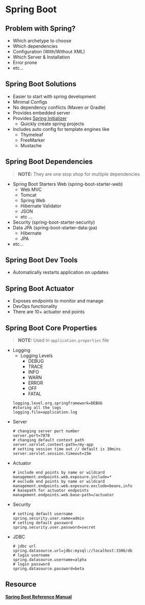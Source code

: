 # Spring Boot

## Problem with Spring?
- Which archetype to choose
- Which dependencies
- Configuration (With/Without XML)
- Which Server & Installation
- Error prone
- etc...

## Spring Boot Solutions
- Easier to start with spring development
- Minimal Configs
- No dependency conflicts (Maven or Gradle)
- Provides embedded server
- Provides [Spring Initializer](https://start.spring.io)
    - Quickly create spring projects
- Includes auto config for template engines like
    - Thymeleaf
    - FreeMarker
    - Mustache

## Spring Boot Dependencies
> **NOTE:** They are one stop shop for multiple dependencies

- Spring Boot Starters Web (spring-boot-starter-web)
    - Web MVC
    - Tomcat
    - Spring Web
    - Hibernate Validator
    - JSON
    - etc ...
- Security (spring-boot-starter-security)
- Data JPA (spring-boot-starter-data-jpa)
    - Hibernate
    - JPA
- etc...

## Spring Boot Dev Tools
- Automatically restarts application on updates

## Spring Boot Actuator
- Exposes endpoints to monitor and manage
- DevOps functionality
- There are 10+ actuator end points

## Spring Boot Core Properties
> **NOTE:** Used in `application.properties` file
- Logging
    - Logging Levels
        - DEBUG
        - TRACE
        - INFO
        - WARN
        - ERROR
        - OFF
        - FATAL
    ```properties
    logging.level.org.springframework=DEBUG
    #storing all the logs
    logging.file=application.log
    ```
- Server
    ```properties
    # changing server port number
    server.port=7070
    # changing default context path
    server.servlet.context-path=/my-app
    # setting session time out // default is 30mins
    server.servlet.session.timeout=15m
    ```
- Actuator
    ```properties
    # include end points by name or wildcard
    management.endpoints.web.exposure.include=*
    # exclude end points by name or wildcard
    management.endpoints.web.exposure.exclude=beans,info
    # basepath for actuator endpoints
    management.endpoints.web.base-path=/actuator
    ```
- Security
    ```properties
    # setting default username
    spring.security.user.name=admin
    # setting default password
    spring.security.user.password=secret
    ```
- JDBC
    ```properties
    # jdbc url
    spring.datasource.url=jdbc:mysql://localhost:3306/db
    # login username
    spring.datasource.username=alpha
    # login password
    spring.datasource.password=beta
    ```

## Resource
[**Spring Boot Reference Manual**](https://spring.io/projects/spring-boot)